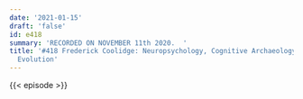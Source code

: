 ```yaml
---
date: '2021-01-15'
draft: 'false'
id: e418
summary: 'RECORDED ON NOVEMBER 11th 2020.  '
title: '#418 Frederick Coolidge: Neuropsychology, Cognitive Archaeology, and Human
  Evolution'
---
```

{{< episode >}}
